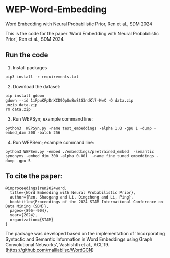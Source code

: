 # WEP-Word-Embedding
Word Embedding with Neural Probabilistic Prior,  Ren et al., SDM 2024

This is the code for the paper 'Word Embedding with Neural Probabilistic Prior', Ren et al., SDM 2024.


## Run the code

1. Install packages
```
pip3 install -r requirements.txt
```

2. Download the dataset:
```
pip install gdown
gdown --id 1iFpuKFpDnXCD9QpUw8wStG3ndKl7-KwX -O data.zip
unzip data.zip
rm data.zip
```
3. Run WEPSyn; example command line: 
```
python3  WEPSyn.py -name test_embeddings -alpha 1.0 -gpu 1 -dump -embed_dim 300 -batch 256
```
4. Run WEPSem; example command line: 
```
python3 WEPSem.py -embed ./embeddings/pretrained_embed  -semantic synonyms -embed_dim 300 -alpha 0.001  -name fine_tuned_embeddings -dump -gpu 5
```


## To cite the paper:
```
@inproceedings{ren2024word,
  title={Word Embedding with Neural Probabilistic Prior},
  author={Ren, Shaogang and Li, Dingcheng and Li, Ping},
  booktitle={Proceedings of the 2024 SIAM International Conference on Data Mining (SDM)},
  pages={896--904},
  year={2024},
  organization={SIAM}
}
```

The package was developed based on the implementation of 'Incorporating Syntactic and Semantic Information in Word Embeddings using Graph Convolutional Networks', Vashishth et al., ACL'19.
(https://github.com/malllabiisc/WordGCN)

